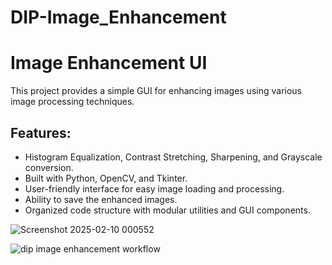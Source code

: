 # DIP-Image_Enhancement
# Image Enhancement UI

This project provides a simple GUI for enhancing images using various image processing techniques.

## Features:
- Histogram Equalization, Contrast Stretching, Sharpening, and Grayscale conversion.
- Built with Python, OpenCV, and Tkinter.
- User-friendly interface for easy image loading and processing.
- Ability to save the enhanced images.
- Organized code structure with modular utilities and GUI components.

![Screenshot 2025-02-10 000552](https://github.com/user-attachments/assets/d61f2f84-9e25-468b-ab59-814dd6d8753c) 



![dip image enhancement workflow](https://github.com/user-attachments/assets/45857f9d-750a-4324-8680-eb5b3561e48f)




